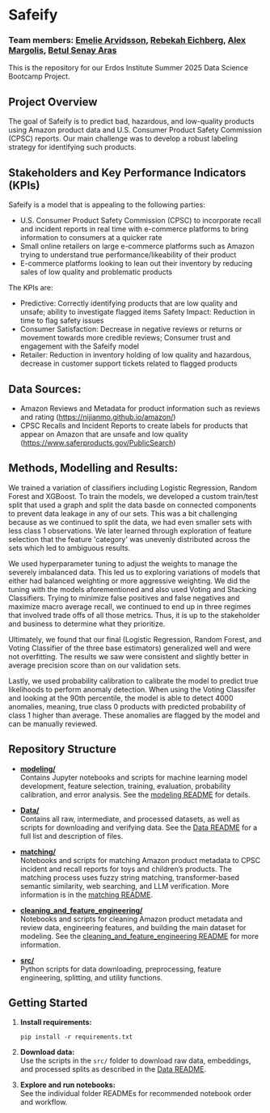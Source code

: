 # Safeify
### Team members: [Emelie Arvidsson](https://github.com/EmmiArwid), [Rebekah Eichberg](https://github.com/rebekah-eichberg), [Alex Margolis](https://github.com/almargo), [Betul Senay Aras](https://github.com/betsenara) 

This is the repository for our Erdos Institute Summer 2025 Data Science Bootcamp Project.


## Project Overview

The goal of Safeify is to predict bad, hazardous, and low-quality products using Amazon product data and U.S. Consumer Product Safety Commission (CPSC) reports. Our main challenge was to develop a robust labeling strategy for identifying such products. 

## Stakeholders and Key Performance Indicators (KPIs)
Safeify is a model that is appealing to the following parties: 
- U.S. Consumer Product Safety Commission (CPSC) to incorporate recall and incident reports in real time with e-commerce platforms to bring information to consumers at a quicker rate
- Small online retailers on large e-commerce platforms such as Amazon trying to understand true performance/likeability of their product
- E-commerce platforms looking to lean out their inventory by reducing sales of low quality and problematic products

The KPIs are:
- Predictive: Correctly identifying products that are low quality and unsafe; ability to investigate flagged items
Safety Impact: Reduction in time to flag safety issues 
- Consumer Satisfaction: Decrease in negative reviews or returns or movement towards more credible reviews; Consumer trust and engagement with the Safeify model
- Retailer: Reduction in inventory holding of low quality and hazardous, decrease in customer support tickets related to flagged products

## Data Sources:
- Amazon Reviews and Metadata for product information such as reviews and rating (https://nijianmo.github.io/amazon/)
- CPSC Recalls and Incident Reports to create labels for products that appear on Amazon that are unsafe and low quality (https://www.saferproducts.gov/PublicSearch)

## Methods, Modelling and Results:
We trained a variation of classifiers including Logistic Regression, Random Forest and XGBoost. To train the models, we developed a custom train/test split that used a graph and split the data basde on connected components to prevent data leakage in any of our sets. This was a bit challenging because as we continued to split the data, we had even smaller sets with less class 1 observations. We later learned through exploration of feature selection that the feature 'category' was unevenly distributed across the sets which led to ambiguous results. 

We used hyperparameter tuning to adjust the weights to manage the severely imbalanced data. This led us to exploring variations of models that either had balanced weighting or more aggressive weighting. We did the tuning with the models aforementioned and also used Voting and Stacking Classifiers. Trying to minimize false positives and false negatives and maximize macro average recall, we continued to end up in three regimes that involved trade offs of all those metrics. Thus, it is up to the stakeholder and business to determine what they prioritize.

Ultimately, we found that our final (Logistic Regression, Random Forest, and Voting Classifier of the three base estimators) generalized well and were not overfitting. The results we saw were consistent and slightly better in average precision score than on our validation sets.

Lastly, we used probability calibration to calibrate the model to predict true likelihoods to perform anomaly detection. When using the Voting Classifer and looking at the 90th percentile, the model is able to detect 4000 anomalies, meaning, true class 0 products with predicted probability of class 1 higher than average. These anomalies are flagged by the model and can be manually reviewed.

## Repository Structure

- **[modeling/](modeling/)**  
  Contains Jupyter notebooks and scripts for machine learning model development, feature selection, training, evaluation, probability calibration, and error analysis. See the [modeling README](modeling/ReadMe.md) for details.

- **[Data/](Data/)**  
  Contains all raw, intermediate, and processed datasets, as well as scripts for downloading and verifying data. See the [Data README](Data/README.md) for a full list and description of files.

- **[matching/](matching/)**  
  Notebooks and scripts for matching Amazon product metadata to CPSC incident and recall reports for toys and children’s products. The matching process uses fuzzy string matching, transformer-based semantic similarity, web searching, and LLM verification. More information is in the [matching README](matching/README.md).

- **[cleaning_and_feature_engineering/](cleaning_and_feature_engineering/)**  
  Notebooks and scripts for cleaning Amazon product metadata and review data, engineering features, and building the main dataset for modeling. See the [cleaning_and_feature_engineering README](cleaning_and_feature_engineering/README.md) for more information.

- **[src/](src/)**  
  Python scripts for data downloading, preprocessing, feature engineering, splitting, and utility functions.

## Getting Started

1. **Install requirements:**  
   ```
   pip install -r requirements.txt
   ```

2. **Download data:**  
   Use the scripts in the `src/` folder to download raw data, embeddings, and processed splits as described in the [Data README](Data/README.md).

3. **Explore and run notebooks:**  
   See the individual folder READMEs for recommended notebook order and workflow.
